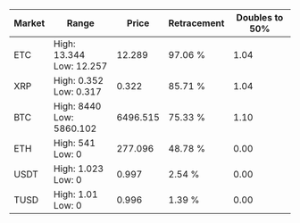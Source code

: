 | Market | Range | Price| Retracement | Doubles to 50% |
| --- | --- | --- | --- | --- |
| ETC | High: 13.344<br />Low: 12.257 | 12.289 | 97.06 % | 1.04 |
| XRP | High: 0.352<br />Low: 0.317 | 0.322 | 85.71 % | 1.04 |
| BTC | High: 8440<br />Low: 5860.102 | 6496.515 | 75.33 % | 1.10 |
| ETH | High: 541<br />Low: 0 | 277.096 | 48.78 % | 0.00 |
| USDT | High: 1.023<br />Low: 0 | 0.997 | 2.54 % | 0.00 |
| TUSD | High: 1.01<br />Low: 0 | 0.996 | 1.39 % | 0.00 |
